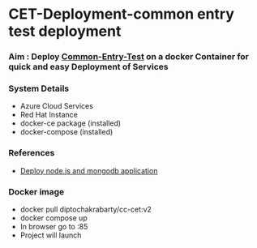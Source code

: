 # CET-Deployment-common entry test deployment

### Aim : Deploy [Common-Entry-Test](https://github.com/CodeChefVIT/common-entry-test) on a docker Container for quick and easy Deployment of Services

### System Details
- Azure Cloud Services
- Red Hat Instance
- docker-ce package (installed)
- docker-compose (installed)

### References 
- [Deploy node.js and mongodb application](https://medium.com/statuscode/dockerising-a-node-js-and-mongodb-app-d22047e2806f)

### Docker image 
- docker pull diptochakrabarty/cc-cet:v2
- docker compose up
- In browser go to <your ip address>:85  
- Project will launch 
